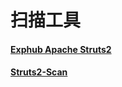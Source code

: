 # 扫描工具

#### [Exphub Apache Struts2](https://github.com/zhzyker/exphub/tree/master/struts2)

#### [Struts2-Scan](https://github.com/HatBoy/Struts2-Scan)